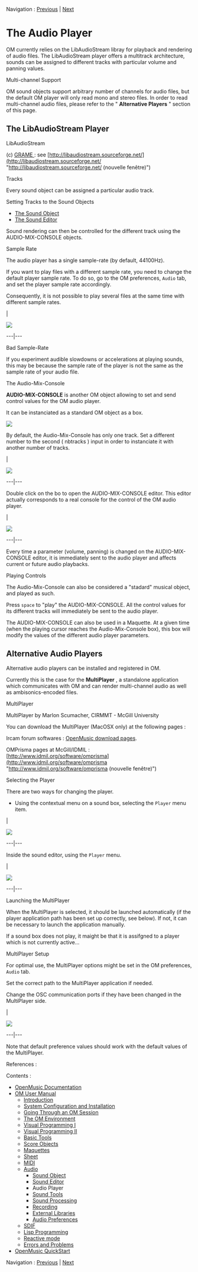 
Navigation : [Previous](SoundEditor "page précédente\(Sound
Editor\)") | [Next](SoundTools "Next\(Sound Tools\)")

# The Audio Player

OM currently relies on the  LibAudioStream libray for playback and rendering
of audio files. The LibAudioStream player offers a multitrack architecture,
sounds can be assigned to different tracks with particular volume and panning
values.

Multi-channel Support

OM sound objects support arbitrary number of channels for audio files, but the
default OM player will only read mono and stereo files. In order to read
multi-channel audio files, please refer to the " **Alternative Players** "
section of this page.

## The LibAudioStream Player

LibAudioStream

(c) [GRAME ](http://www.grame.fr/ "http://www.grame.fr/ \(nouvelle
fenêtre\)"): see
[http://libaudiostream.sourceforge.net/](http://libaudiostream.sourceforge.net/
"http://libaudiostream.sourceforge.net/ \(nouvelle fenêtre\)")

Tracks

Every  sound object can be assigned a particular audio track.

Setting Tracks to the Sound Objects

  * [The Sound Object](Sound)
  * [The Sound Editor](SoundEditor)

Sound rendering can then be controlled for the different track using the
AUDIO-MIX-CONSOLE objects.

Sample Rate

The audio player has a single sample-rate (by default, 44100Hz).

If you want to play files with a different sample rate, you need to change the
default player sample rate. To do so, go to the OM preferences, `Audio` tab,
and set the player sample rate accordingly.

Consequently, it is not possible to play several files at the same time with
different sample rates.

|

[![](../res/las-prefs_1.png)](../res/las-prefs.png "Cliquez pour agrandir")  
  
---|---  
  
Bad Sample-Rate

If you experiment audible slowdowns or accelerations at playing sounds, this
may be because the sample rate of the player is not the same as the sample
rate of your audio file.

The Audio-Mix-Console

**AUDIO-MIX-CONSOLE** is another OM object allowing to set and send control
values for the OM audio player.

It can be instanciated as a standard OM object as a box.

![](../res/amc.png)

By default, the Audio-Mix-Console has only one track. Set a different number
to the second ( nbtracks ) input in order to instanciate it with another
number of tracks.

|

![](../res/amc8tracks.png)  
  
---|---  
  
Double click on the bo to open the AUDIO-MIX-CONSOLE editor. This editor
actually corresponds to a real console for the control of the OM audio player.

|

[![](../res/mix-console_1.png)](../res/mix-console.png "Cliquez pour
agrandir")  
  
---|---  
  
Every time a parameter (volume, panning) is changed on the AUDIO-MIX-CONSOLE
editor, it is immediately sent to the audio player and affects current or
future audio playbacks.

Playing Controls

The Audio-Mix-Console can also be considered a "stadard" musical object, and
played as such.

Press `space` to "play" the AUDIO-MIX-CONSOLE. All the control values for its
different tracks will immediately be sent to the audio player.

The AUDIO-MIX-CONSOLE can also be used in a Maquette. At a given time (when
the playing cursor reaches the Audio-Mix-Console box), this box will modify
the values of the different audio player parameters.

## Alternative Audio Players

Alternative audio players can be installed and registered in OM.

Currently this is the case for the **MultiPlayer** , a standalone application
which communicates with OM and can render multi-channel audio as well as
ambisonics-encoded files.

MultiPlayer

MultiPlayer by Marlon Scumacher, CIRMMT - McGill University

You can download the MultiPlayer (MacOSX only) at the following pages :

Ircam forum softwares : [OpenMusic download
pages](http://forumnet.ircam.fr/697 "http://forumnet.ircam.fr/697
\(nouvelle fenêtre\)").

OMPrisma pages at McGill/IDMIL :
[http://www.idmil.org/software/omprisma](http://www.idmil.org/software/omprisma
"http://www.idmil.org/software/omprisma \(nouvelle fenêtre\)")

Selecting the Player

There are two ways for changing the player.

  * Using the contextual menu on a sound box, selecting the `Player` menu item.

|

[![](../res/box-player_1.png)](../res/box-player.png "Cliquez pour agrandir")  
  
---|---  
  
Inside the sound editor, using the `Player` menu.

|

![](../res/editor-player.png)  
  
---|---  
  
Launching the MultiPlayer

When the MultiPlayer is selected, it should be launched automatically (if the
player application path has been set up correctly, see below). If not, it can
be necessary to launch the application manually.

If a sound box does not play, it maight be that it is assifgned to a player
which is not currently active...

MultiPlayer Setup

For optimal use, the MultiPlayer options might be set in the OM preferences,
`Audio` tab.

Set the correct path to the MultiPlayer application if needed.

Change the OSC communication ports if they have been changed in the
MultiPlayer side.

|

[![](../res/multi-prefs_1.png)](../res/multi-prefs.png "Cliquez pour
agrandir")  
  
---|---  
  
Note that default preference values should work with the default values of the
MultiPlayer.

References :

Contents :

  * [OpenMusic Documentation](OM-Documentation)
  * [OM User Manual](OM-User-Manual)
    * [Introduction](00-Contents)
    * [System Configuration and Installation](Installation)
    * [Going Through an OM Session](Goingthrough)
    * [The OM Environment](Environment)
    * [Visual Programming I](BasicVisualProgramming)
    * [Visual Programming II](AdvancedVisualProgramming)
    * [Basic Tools](BasicObjects)
    * [Score Objects](ScoreObjects)
    * [Maquettes](Maquettes)
    * [Sheet](Sheet)
    * [MIDI](MIDI)
    * [Audio](Audio)
      * [Sound Object](Sound)
      * [Sound Editor](SoundEditor)
      * Audio Player
      * [Sound Tools](SoundTools)
      * [Sound Processing](SoundProcessing)
      * [Recording](SoundRecording)
      * [External Libraries](Externals)
      * [Audio Preferences](SoundPreferences)
    * [SDIF](SDIF)
    * [Lisp Programming](Lisp)
    * [Reactive mode](Reactive)
    * [Errors and Problems](errors)
  * [OpenMusic QuickStart](QuickStart-Chapters)

Navigation : [Previous](SoundEditor "page précédente\(Sound
Editor\)") | [Next](SoundTools "Next\(Sound Tools\)")

